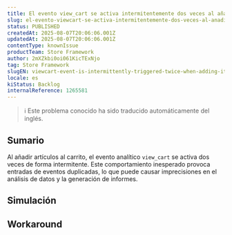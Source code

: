 ```yaml
---
title: El evento view_cart se activa intermitentemente dos veces al añadir artículos al minicart
slug: el-evento-viewcart-se-activa-intermitentemente-dos-veces-al-anadir-articulos-al-minicart
status: PUBLISHED
createdAt: 2025-08-07T20:06:06.001Z
updatedAt: 2025-08-07T20:06:06.001Z
contentType: knownIssue
productTeam: Store Framework
author: 2mXZkbi0oi061KicTExNjo
tag: Store Framework
slugEN: viewcart-event-is-intermittently-triggered-twice-when-adding-items-to-the-minicart
locale: es
kiStatus: Backlog
internalReference: 1265581
---
```


>ℹ️ Este problema conocido ha sido traducido automáticamente del inglés.

## Sumario


Al añadir artículos al carrito, el evento analítico `view_cart` se activa dos veces de forma intermitente. Este comportamiento inesperado provoca entradas de eventos duplicadas, lo que puede causar imprecisiones en el análisis de datos y la generación de informes.

## Simulación

## Workaround

